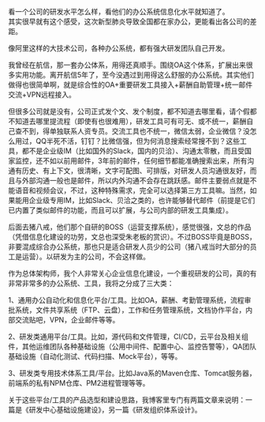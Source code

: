 看一个公司的研发水平怎么样，看他们的办公系统信息化水平就知道了。    
其实很早就有这个感受，这次新型肺炎导致全国都在家办公，更能看出各公司的差距。    

像阿里这样的大技术公司，各种办公系统，都有强大研发团队自己开发。    

我曾经在航信，那一套办公体系，用得还真顺手。围绕OA这个体系，扩展出来很多实用功能。离开航信5年了，至今没遇过到用得这么舒服的办公系统。其实他们做得也很简单啊，就是综合性的OA+重要研发工具接入+薪酬自助管理+统一邮件交流+VPN远程接入。    

但很多公司就是没有，公司正式发个文、发个制度，都不知道去哪里看，请个假都不知道去哪里提流程（即使有也很难用），研发工具可有可无、或不统一，薪酬自己查不到，得单独联系人资专员。交流工具也不统一，微信太弱，企业微信？没怎么用过，QQ半死不活，钉钉？比微信强，但为何消息搜索经常搜不到？这些工具，都不是企业级IM（比如国外的Slack，国内的贝洽）、沟通太零散，而且受国家监控，还不如以前用邮件，3年前的邮件，任何细节都能准确搜索出来，所有沟通有历史、有上下文，很清晰，文字可配图、可排版，对研发人员沟通很友好，而且与外部沟通一般也是邮件，所以内外沟通不会存在跳跃感。邮件主要弱点就是不能语音和视频会议，不过，这种特殊需求，完全可以选择第三方工具嘛。当然，如果能用企业级专用IM，比如Slack、贝洽之类的，也许能够替代邮件（前提是它们已内置了类似邮件的功能，而且可以扩展，与公司内部的研发工具集成）。     

后面去猪八戒，他们那个自研的BOSS（运营支撑系统），感觉很强，文总的作品（凭借信息化建设的功劳，文总也深受朱老板的赏识）。不过BOSS毕竟是BOSS，非要混成综合办公系统，那也只是适合研发人员少的公司（猪八戒当时大部分的员工是运营）。以研发为主的公司，不会这样做。    

作为总体架构师，我个人非常关心企业信息化建设，一个重视研发的公司，真的有非常非常多的办公系统、工具，我将之分成了三大类：    

1、通用办公自动化和信息化平台/工具。比如OA，薪酬、考勤管理系统，流程审批系统，文件共享系统（FTP、云盘），工作和任务管理系统，文档协作平台，内部交流贴吧，VPN，企业邮件等等。    

2、研发类通用平台/工具。比如，源代码和文件管理，CI/CD，云平台及相关组件，其他运维团队各种基础设施（公用中间件、配置中心、监控告警等），QA团队基础设施（自动化测试、代码扫描、Mock平台），等等。    

3、研发类专用技术体系工具/平台。比如Java系的Maven仓库、Tomcat服务器，前端系的私有NPM仓库、PM2进程管理等等。    

关于这些平台/工具的产品选型和建设思路，我博客里专门有两篇文章来说明：一篇是《研发中心基础设施建设》，另一篇《研发组织体系设计》。  
